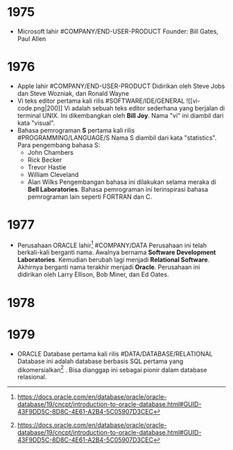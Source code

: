# 1975
- Microsoft lahir #COMPANY/END-USER-PRODUCT 
	Founder: Bill Gates, Paul Allen
# 1976
- Apple lahir #COMPANY/END-USER-PRODUCT
	Didirikan oleh Steve Jobs dan Steve Wozniak, dan Ronald Wayne
- Vi teks editor pertama kali rilis #SOFTWARE/IDE/GENERAL 
	![[vi-code.png|200]]
	Vi adalah sebuah teks editor sederhana yang berjalan di terminal UNIX. Ini dikembangkan oleh **Bill Joy**. Nama "vi" ini diambil dari kata "visual".
- Bahasa pemrograman **S** pertama kali rilis #PROGRAMMING/LANGUAGE/S
	Nama S diambil dari kata "statistics". Para pengembang bahasa S:
	- John Chambers
	- Rick Becker
	- Trevor Hastie
	- William Cleveland
	- Alan Wilks
	Pengembangan bahasa ini dilakukan selama meraka di **Bell Laboratories**. Bahasa pemrograman ini terinspirasi bahasa pemrograman lain seperti FORTRAN dan C.
# 1977
- Perusahaan ORACLE lahir[^1] #COMPANY/DATA
		Perusahaan ini telah berkali-kali berganti nama. Awalnya bernama **Software Development Laboratories**. Kemudian berubah lagi menjadi **Relational Software**. Akhirnya berganti nama terakhir menjadi **Oracle**. 
		Perusahaan ini didirikan oleh Larry Ellison, Bob Miner, dan Ed Oates.
# 1978
# 1979
- ORACLE Database pertama kali rilis #DATA/DATABASE/RELATIONAL 
	Database ini adalah database berbasis SQL pertama yang dikomersialkan[^1] . Bisa dianggap ini sebagai pionir dalam database relasional.

[^1]: https://docs.oracle.com/en/database/oracle/oracle-database/19/cncpt/introduction-to-oracle-database.html#GUID-43F9DD5C-8D8C-4E61-A2B4-5C05907D3CEC